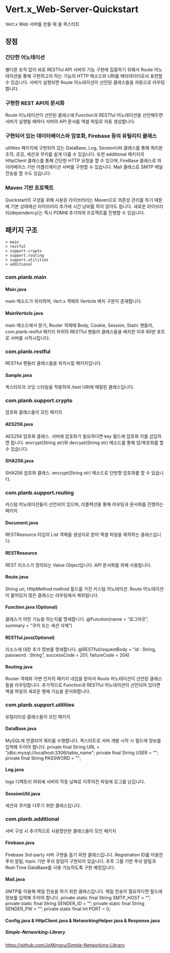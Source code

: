 # Vert.x_Web-Server-Quickstart
Vert.x Web 서버를 만들 때 쓸 퀵스타트

## 장점
### 간단한 어노테이션
별다른 조작 없이 바로 RESTful API 서버의 기능 구현에 집중하기 위해서 Route 어노테이션을 통해 구현하고자 하는 기능의 HTTP 메소드와 URI를 메타데이터로서 표현할 수 있습니다. 서버가 실행되면 Route 어노테이션이 선언된 클래스들을 자동으로 라우팅합니다.
### 구현한 REST API의 문서화
Route 어노테이션이 선언된 클래스에 Function과 RESTful 어노테이션을 선언해두면 서버가 실행될 때마다 서버의 API 문서를 엑셀 파일로 자동 생성합니다.
### 구현되어 있는 데이터베이스와 암호화, Firebase 등의 유틸리티 클래스
utilities 패키지에 구현되어 있는 DataBase, Log, SessionUtil 클래스를 통해 쿼리문 조작, 로깅, 세션과 쿠키를 쉽게 다룰 수 있습니다.
또한 additional 패키지의 HttpClient 클래스를 통해 간단한 HTTP 요청을 할 수 있으며, FireBase 클래스로 파이어베이스 기반 어플리케이션 서버를 구현할 수 있습니다. Mail 클래스로 SMTP 메일 전송을 할 수도 있습니다.
### Maven 기반 프로젝트
Quickstart의 구성을 위해 사용된 라이브러리는 Maven으로 의존성 관리를 하기 때문에 기본 상태에선 라이브러리 추가에 시간 낭비를 하지 않아도 됩니다.
새로운 라이브러리(dependency)는 즉시 POM에 추가하여 프로젝트를 진행할 수 있습니다.
## 패키지 구조
	> main
	> restful
	> support.crypto
	> support.routing
	> support.utilities
	> additional
### com.planb.main
#### Main.java
main 메소드가 위치하며, Vert.x 객체와 Verticle 배치 구문이 존재합니다.
#### MainVerticle.java
main 메소드에서 분기, Router 객체에 Body, Cookie, Session, Static 핸들러, com.planb.restful 패키지 하위의 RESTful 핸들러 클래스들을 배치한 이후 80번 포트로 서버를 시작시킵니다.
### com.planb.restful
RESTful 핸들러 클래스들을 위치시킬 패키지입니다.
#### Sample.java
퀵스타트의 코딩 스타일을 적용하여 /test URI에 매핑된 클래스입니다.

### com.planb.support.crypto
암호화 클래스들이 모인 패키지
#### AES256.java
AES256 암호화 클래스. 서버에 암호화가 필요하다면 key 필드에 암호화 키를 삽입하면 됩니다.
encrypt(String str)와 decrypt(String str) 메소드를 통해 암/복호화를 할 수 있습니다.
#### SHA256.java
SHA256 암호화 클래스. encrypt(String str) 메소드로 단방향 암호화를 할 수 있습니다.

### com.planb.support.routing
커스텀 어노테이션들이 선언되어 있으며, 리플렉션을 통해 라우팅과 문서화를 진행하는 패키지
#### Document.java
RESTResource 타입의 List 객체를 생성자로 받아 엑셀 파일을 제작하는 클래스입니다.
#### RESTResource
REST 리소스가 정의되는 Value Object입니다. API 문서화를 위해 사용됩니다.
#### Route.java
String uri, HttpMethod method 필드를 가진 커스텀 어노테이션. Route 어노테이션이 붙어있지 않은 클래스는 라우팅에서 제외됩니다.
#### Function.java (Optional)
클래스가 어떤 기능을 하는지를 명세합니다.
        @Function(name = “로그아웃”, summary = “쿠키 또는 세션 삭제”)
#### RESTful.java(Optional)
리소스에 대한 추가 정보를 명세합니다.
        @RESTful(requestBody = “id : String, password : String”, successCode = 201, failureCode = 204)
#### Routing.java
Router 객체와 가변 인자의 패키지 네임을 받아서 Route 어노테이션이 선언된 클래스들을 라우팅합니다. 추가적으로 Function과 RESTful 어노테이션이 선언되어 있다면 엑셀 파일의 새로운 행에 기능을 문서화합니다.
### com.planb.support.utilities
유틸리티성 클래스들이 모인 패키지
#### DataBase.java
MySQL에 연결되어 쿼리를 수행합니다.
퀵스타트로 서버 개발 시작 시 필드에 정보를 입력해 두어야 합니다.
	private final String URL = "jdbc:mysql://localhost:3306/table_name";
	private final String USER = "";
	private final String PASSWORD = "";
#### Log.java
logs 디렉토리 하위에 서버의 작동 날짜로 이루어진 파일에 로그를 남깁니다.
#### SessionUtil.java
세션과 쿠키를 다루기 위한 클래스입니다.

### com.planb.additional
서버 구성 시 추가적으로 사용할만한 클래스들이 모인 패키지
#### Firebase.java
Firebase 3rd-party 서버 구현을 돕기 위한 클래스입니다. Registration ID를 이용한 푸쉬 알림, topic 기반 푸쉬 알림이 구현되어 있습니다. 추후 그룹 기반 푸쉬 알림과 Real-Time DataBase를 사용 가능하도록 구현 예정입니다.
#### Mail.java
SMTP를 이용해 메일 전송을 하기 위한 클래스입니다. 메일 전송이 필요하다면 필드에 정보를 입력해 두어야 합니다.
	private static final String SMTP_HOST = “”;
private static final String SENDER_ID = “”;
private static final String SENDER_PW = “”;
private static final int PORT = 0;
#### Config.java & HttpClient.java & NetworkingHelper.java & Response.java
##### Simple-Networking-Library
<https://github.com/JoMingyu/Simple-Networking-Library>
